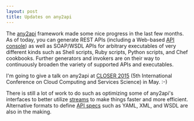 ```yaml
---
layout: post
title: Updates on any2api
---
```


The [any2api](http://any2api.org) framework made some nice progress in the last few months.
As of today, you can generate REST APIs (including a Web-based [API console](https://github.com/mulesoft/api-console)) as well as SOAP/WSDL APIs for arbitrary executables of very different kinds such as Shell scripts, Ruby scripts, Python scripts, and Chef cookbooks.
Further generators and invokers are on their way to continuously broaden the variety of supported APIs and executables.

I'm going to give a talk on any2api at [CLOSER 2015](http://closer.scitevents.org) (5th International Conference on Cloud Computing and Services Science) in May. :-)

There is still a lot of work to do such as optimizing some of any2api's interfaces to better utilize [streams](https://nodejs.org/api/stream.html) to make things faster and more efficient.
Alternative formats to define [API specs](http://www.any2api.org/apispec) such as YAML, XML, and WSDL are also in the making.
